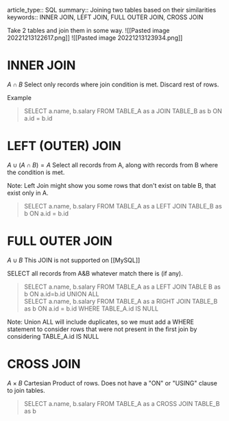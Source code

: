 article_type:: SQL
summary:: Joining two tables based on their similarities
keywords:: INNER JOIN, LEFT JOIN, FULL OUTER JOIN, CROSS JOIN

Take 2 tables and join them in some way. 
![[Pasted image 20221213122617.png]]
![[Pasted image 20221213123934.png]]


# INNER JOIN
$A \cap B$
Select only records where join condition is met. Discard rest of rows.

Example
> SELECT a.name, b.salary
> FROM TABLE_A as a
> JOIN TABLE_B as b
> ON a.id = b.id


# LEFT (OUTER) JOIN
$A \cup (A \cap B) = A$
Select all records from A, along with records from B where the condition is met. 

Note: Left Join might show you some rows that don't exist on table B, that exist only in A.

>SELECT a.name, b.salary
>FROM TABLE_A as a
>LEFT JOIN TABLE_B as b
>ON a.id = b.id


# FULL OUTER JOIN
$A \cup B$
This JOIN is not supported on [[MySQL]]

SELECT all records from A&B whatever match there is (if any).

> SELECT a.name, b.salary
> FROM TABLE_A as a
> LEFT JOIN TABLE B as b
> ON a.id=b.id
> UNION ALL   
> SELECT a.name, b.salary
> FROM TABLE_A as a
> RIGHT JOIN TABLE_B as b
> ON a.id = b.id
> WHERE TABLE_A.id IS NULL

Note: Union ALL will include duplicates, so we must add a WHERE statement to consider rows that were not present in the first join by considering TABLE_A.id IS NULL


# CROSS JOIN
$A \times B$
Cartesian Product of rows. 
Does not have a "ON" or "USING" clause to join tables.

> SELECT a.name, b.salary
> FROM TABLE_A as a
> CROSS JOIN TABLE_B as b

